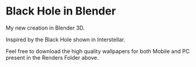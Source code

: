 # Black Hole in Blender
My new creation in Blender 3D. 

Inspired by the Black Hole shown in Interstellar.

Feel free to download the high quality wallpapers for both Mobile and PC present in the Renders Folder above.
